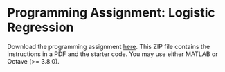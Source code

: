 # Programming Assignment: Logistic Regression

Download the programming assignment [here](http://s3.amazonaws.com/spark-public/ml/exercises/on-demand/machine-learning-ex2.zip). This ZIP file contains the instructions in a PDF and the starter code. You may use either MATLAB or Octave (>= 3.8.0).
